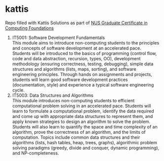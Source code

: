 # kattis
Repo filled with Kattis Solutions as part of [NUS Graduate Certificate in Computing Foundations](https://www.comp.nus.edu.sg/programmes/pg/certcf/)
1. IT5001: Software Development Fundamentals  
This module aims to introduce non-computing students to the principles and concepts of software development at an accelerated pace. Students will be introduced to the basics of programming (control flow, code and data abstraction, recursion, types, OO), development methodology (ensuring correctness, testing, debugging), simple data structures and algorithms (lists, maps, sorting), and software engineering principles. Through hands on assignments and projects, students will learn good software development practices (documentation, style) and experience a typical software engineering cycle.
2. IT5003: Data Structures and Algorithms  
This module introduces non-computing students to efficient computational problem solving in an accelerated pace. Students will learn to formulate a computational problem, identify the data required and come up with appropriate data structures to represent them, and apply known strategies to design an algorithm to solve the problem. Students will also learn to quantify the space and time complexity of an algorithm, prove the correctness of an algorithm, and the limits of computation. Topics include common data structures and their algorithms (lists, hash tables, heap, trees, graphs), algorithmic problem solving paradigms (greedy, divide and conquer, dynamic programming), and NP-completeness.